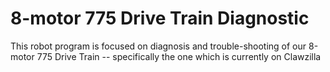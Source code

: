 # 8-motor 775 Drive Train Diagnostic

This robot program is focused on diagnosis and trouble-shooting of our 8-motor 775 Drive Train --
specifically the one which is currently on Clawzilla
